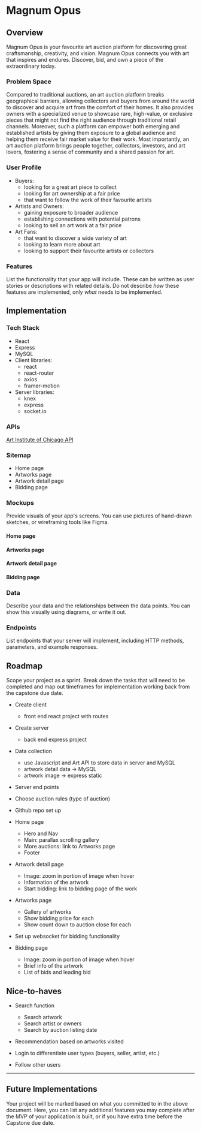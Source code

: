 # Magnum Opus

## Overview

Magnum Opus is your favourite art auction platform for discovering great craftsmanship, creativity, and vision. Magnum Opus connects you with art that inspires and endures. Discover, bid, and own a piece of the extraordinary today.

### Problem Space

Compared to traditional auctions, an art auction platform breaks geographical barriers, allowing collectors and buyers from around the world to discover and acquire art from the comfort of their homes. It also provides owners with a specialized venue to showcase rare, high-value, or exclusive pieces that might not find the right audience through traditional retail channels. Moreover, such a platform can empower both emerging and established artists by giving them exposure to a global audience and helping them receive fair market value for their work. Most importantly, an art auction platform brings people together, collectors, investors, and art lovers, fostering a sense of community and a shared passion for art.

### User Profile

- Buyers:
    - looking for a great art piece to collect
    - looking for art ownership at a fair price
    - that want to follow the work of their favourite artists
- Artists and Owners:
    - gaining exposure to broader audience
    - establishing connections with potential patrons
    - looking to sell an art work at a fair price
- Art Fans:
    - that want to discover a wide variety of art
    - looking to learn more about art
    - looking to support their favourite artists or collectors

### Features

List the functionality that your app will include. These can be written as user stories or descriptions with related details. Do not describe _how_ these features are implemented, only _what_ needs to be implemented.

## Implementation

### Tech Stack

- React
- Express
- MySQL
- Client libraries:
    - react
    - react-router
    - axios
    - framer-motion
- Server libraries:
    - knex
    - express
    - socket.io

### APIs

[Art Institute of Chicago API](https://api.artic.edu/docs/#introduction)

### Sitemap

- Home page
- Artworks page
- Artwork detail page
- Bidding page

### Mockups

Provide visuals of your app's screens. You can use pictures of hand-drawn sketches, or wireframing tools like Figma.

#### Home page
#### Artworks page
#### Artwork detail page
#### Bidding page

### Data

Describe your data and the relationships between the data points. You can show this visually using diagrams, or write it out. 

### Endpoints

List endpoints that your server will implement, including HTTP methods, parameters, and example responses.

## Roadmap

Scope your project as a sprint. Break down the tasks that will need to be completed and map out timeframes for implementation working back from the capstone due date. 

- Create client
    - front end react project with routes

- Create server
    - back end express project

- Data collection
    - use Javascript and Art API to store data in server and MySQL
    - artwork detail data -> MySQL
    - artwork image -> express static

- Server end points

- Choose auction rules (type of auction)

- Github repo set up

- Home page
    - Hero and Nav
    - Main: parallax scrolling gallery
    - More auctions: link to Artworks page
    - Footer

- Artwork detail page
    - Image: zoom in portion of image when hover
    - Information of the artwork
    - Start bidding: link to bidding page of the work

- Artworks page
    - Gallery of artworks
    - Show bidding price for each
    - Show count down to auction close for each

- Set up websocket for bidding functionality

- Bidding page
    - Image: zoom in portion of image when hover
    - Brief info of the artwork
    - List of bids and leading bid



## Nice-to-haves

- Search function
    - Search artwork
    - Search artist or owners
    - Search by auction listing date

- Recommendation based on artworks visited

- Login to differentiate user types (buyers, seller, artist, etc.)

- Follow other users

---

## Future Implementations
Your project will be marked based on what you committed to in the above document. Here, you can list any additional features you may complete after the MVP of your application is built, or if you have extra time before the Capstone due date.

